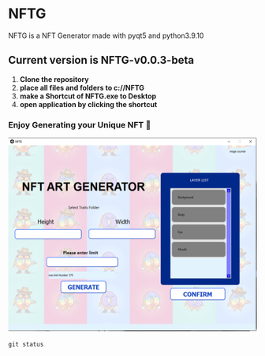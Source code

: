 # NFTG
NFTG is a NFT Generator made with pyqt5 and python3.9.10

## Current version is NFTG-v0.0.3-beta
<ol>
  <li> <b>Clone the repository</b> </li>
  <li> <b>place all files and folders to c://NFTG</b> </li>
  <li> <b>make a Shortcut of NFTG.exe to Desktop</b> </li>
  <li> <b>open application by clicking the shortcut</b> </li>

</ol>

### Enjoy Generating your Unique NFT 🤩

![NFT Generator ](https://github.com/ah-sabbir/NFTG_codes/blob/master/samples/Screenshot_2.png)

`git status`
